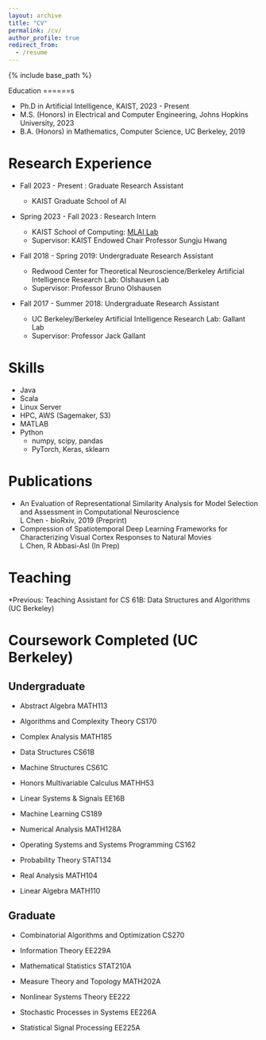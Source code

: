 ```yaml
---
layout: archive
title: "CV"
permalink: /cv/
author_profile: true
redirect_from:
  - /resume
---
```


{% include base_path %}

Education
======s
* Ph.D in Artificial Intelligence, KAIST, 2023 - Present
* M.S. (Honors) in Electrical and Computer Engineering, Johns Hopkins University, 2023
* B.A. (Honors) in Mathematics, Computer Science, UC Berkeley, 2019 

Research Experience
======
* Fall 2023 - Present : Graduate Research Assistant
  * KAIST Graduate School of AI

* Spring 2023 - Fall 2023 : Research Intern
  * KAIST School of Computing: [MLAI Lab](https://www.mlai-kaist.com/)
  * Supervisor: KAIST Endowed Chair Professor Sungju Hwang
   
* Fall 2018 - Spring 2019: Undergraduate Research Assistant
  * Redwood Center for Theoretical Neuroscience/Berkeley Artificial Intelligence Research Lab: Olshausen Lab
  * Supervisor: Professor Bruno Olshausen
  
* Fall 2017 - Summer 2018: Undergraduate Research Assistant
  * UC Berkeley/Berkeley Artificial Intelligence Research Lab: Gallant Lab
  * Supervisor: Professor Jack Gallant
  
Skills
======
* Java
* Scala
* Linux Server
* HPC, AWS (Sagemaker, S3)
* MATLAB
* Python
  * numpy, scipy, pandas
  * PyTorch, Keras, sklearn

Publications
======
 * An Evaluation of Representational Similarity Analysis for Model Selection and Assessment in Computational Neuroscience <br />
   L Chen - bioRxiv, 2019 (Preprint)
 * Compression of Spatiotemporal Deep Learning Frameworks for Characterizing Visual Cortex Responses to Natural Movies <br />
   L Chen, R Abbasi-Asl (In Prep)
  
Teaching
======
*Previous:
  Teaching Assistant for CS 61B: Data Structures and Algorithms (UC Berkeley)

# Coursework Completed (UC Berkeley)
## Undergraduate
* Abstract Algebra
MATH113

* Algorithms and Complexity Theory
CS170

* Complex Analysis
MATH185

* Data Structures
CS61B

* Machine Structures
CS61C

* Honors Multivariable Calculus
MATHH53

* Linear Systems & Signals
EE16B

* Machine Learning
CS189

* Numerical Analysis
MATH128A

* Operating Systems and Systems Programming
CS162

* Probability Theory
STAT134

* Real Analysis
MATH104

* Linear Algebra
MATH110

## Graduate 

* Combinatorial Algorithms and Optimization
CS270

* Information Theory
EE229A

* Mathematical Statistics
STAT210A

* Measure Theory and Topology
MATH202A

* Nonlinear Systems Theory
EE222

* Stochastic Processes in Systems
EE226A

* Statistical Signal Processing
EE225A
